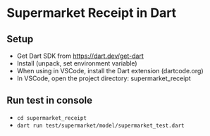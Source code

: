 # Supermarket Receipt in Dart

## Setup

* Get Dart SDK from https://dart.dev/get-dart
* Install (unpack, set environment variable)
* When using in VSCode, install the Dart extension (dartcode.org)
* In VSCode, open the project directory: supermarket\_receipt

## Run test in console

* `cd supermarket_receipt`
* `dart run test/supermarket/model/supermarket_test.dart`
